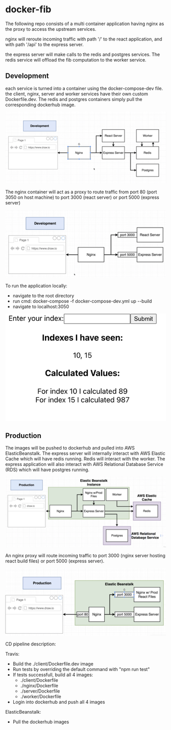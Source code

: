 # docker-fib

The following repo consists of a multi container application having nginx as the proxy to access the upstream services.

nginx will reroute incoming traffic with path '/' to the react application, and with path '/api' to the express server.

the express server will make calls to the redis and postgres services. The redis service will offload the fib computation to the worker service.

## Development

each service is turned into a container using the docker-compose-dev file. the client, nginx, server and worker services have their own custom Dockerfile.dev. The redis and postgres containers simply pull the corresponding dockerhub image.

![](resources/dev-arch.png)

The nginx container will act as a proxy to route traffic from port 80 (port 3050 on host machine) to port 3000 (react server) or port 5000 (express server)

![](resources/dev-arch-2.png)

To run the application locally:

- navigate to the root directory
- run cmd: docker-compose -f docker-compose-dev.yml up --build
- navigate to localhost:3050

![](resources/app.png)

## Production

The images will be pushed to dockerhub and pulled into AWS ElasticBeanstalk. The express server will internally interact with AWS Elastic Cache which will have redis running. Redis will interact with the worker. The express application will also interact with AWS Relational Database Service (RDS) which will have postgres running.

![](resources/prod-arch.png)

An nginx proxy will route incoming traffic to port 3000 (nginx server hosting react build files) or port 5000 (express server).

![](resources/prod-arch-2.png)

CD pipeline description:

Travis:
- Build the ./client/Dockerfile.dev image
- Run tests by overriding the default command with "npm run test"
- If tests successfull, build all 4 images: 
    - ./client/Dockerfile
    - ./nginx/Dockerfile
    - ./server/Dockerfile
    - ./worker/Dockerfile
- Login into dockerhub and push all 4 images

ElasticBeanstalk:
- Pull the dockerhub images